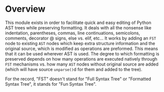 # Overview

This module exists in order to facilitate quick and easy editing of Python AST trees while preserving formatting. It deals with all the nonsense like indentation, parentheses, commas, line continuations, semicolons, comments, decorator @ signs, else vs. elif, etc... It works by adding an `FST` node to existing `AST` nodes which keep extra structure information and the original source, which is modified as operations are preformed. This means that it can be used wherever AST is used. The degree to which formatting is preserved depends on how many operations are executed natively through `FST` mechanisms vs. how many `AST` nodes without original source are added (which will have source `unparse()`d for them and added to the tree).
















For the record, "FST" doesn't stand for "Full Syntax Tree" or "Formatted Syntax Tree", it stands for "Fun Syntax Tree".
